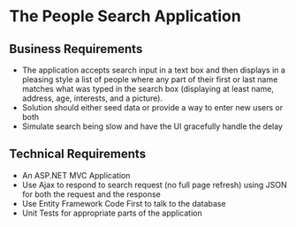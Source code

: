 # The People Search Application

## Business Requirements

* The application accepts search input in a text box and then displays in a pleasing style a list of people where any part of their first or last name matches what was typed in the search box (displaying at least name, address, age, interests, and a picture). 
* Solution should either seed data or provide a way to enter new users or both
* Simulate search being slow and have the UI gracefully handle the delay

## Technical Requirements

* An ASP.NET MVC Application 
* Use Ajax to respond to search request (no full page refresh) using JSON for both the request and the response
* Use Entity Framework Code First to talk to the database
* Unit Tests for appropriate parts of the application
